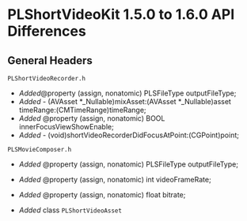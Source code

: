 # PLShortVideoKit 1.5.0 to 1.6.0 API Differences

## General Headers

```
PLShortVideoRecorder.h
```

- *Added*@property (assign, nonatomic) PLSFileType outputFileType;
- *Added* - (AVAsset *_Nullable)mixAsset:(AVAsset *_Nullable)asset timeRange:(CMTimeRange)timeRange;
- *Added* @property (assign, nonatomic) BOOL innerFocusViewShowEnable;
- *Added* - (void)shortVideoRecorderDidFocusAtPoint:(CGPoint)point;



```
PLSMovieComposer.h
```

- *Added* @property (assign, nonatomic) PLSFileType outputFileType;
- *Added* @property (assign, nonatomic) int videoFrameRate;
- *Added* @property (assign, nonatomic) float bitrate;


- *Added* class `PLShortVideoAsset`













